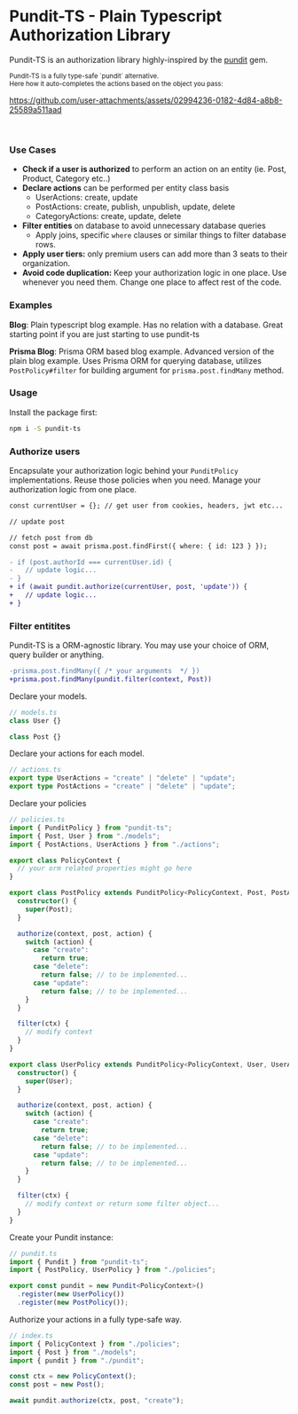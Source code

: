 # Pundit-TS - Plain Typescript Authorization Library

Pundit-TS is an authorization library highly-inspired by the [pundit](https://github.com/varvet/pundit) gem.

<small>
  Pundit-TS is a fully type-safe `pundit` alternative.<br/>
  Here how it auto-completes the actions based on the object you pass:
</small>

https://github.com/user-attachments/assets/02994236-0182-4d84-a8b8-25589a511aad

<br/>

### Use Cases

- **Check if a user is authorized** to perform an action on an entity (ie. Post, Product, Category etc..)
- **Declare actions** can be performed per entity class basis
  - UserActions: create, update
  - PostActions: create, publish, unpublish, update, delete
  - CategoryActions: create, update, delete
- **Filter entities** on database to avoid unnecessary database queries
  - Apply joins, specific `where` clauses or similar things to filter database rows.
- **Apply user tiers:** only premium users can add more than 3 seats to their organization.
- **Avoid code duplication:** Keep your authorization logic in one place. Use whenever you need them. Change one place to affect rest of the code.

### Examples

**Blog**: Plain typescript blog example. Has no relation with a database. Great starting point if you are just starting to use pundit-ts

**Prisma Blog**: Prisma ORM based blog example. Advanced version of the plain blog example. Uses Prisma ORM for querying database, utilizes `PostPolicy#filter` for building argument for `prisma.post.findMany` method.

### Usage

Install the package first:

```sh
npm i -S pundit-ts
```

### Authorize users

Encapsulate your authorization logic behind your `PunditPolicy` implementations. Reuse those policies when you need. Manage your authorization logic from one place.

```diff
const currentUser = {}; // get user from cookies, headers, jwt etc...

// update post

// fetch post from db
const post = await prisma.post.findFirst({ where: { id: 123 } });

- if (post.authorId === currentUser.id) {
-   // update logic...
- }
+ if (await pundit.authorize(currentUser, post, 'update')) {
+   // update logic...
+ }
```

### Filter entitites

Pundit-TS is a ORM-agnostic library. You may use your choice of ORM, query builder or anything.

```diff
-prisma.post.findMany({ /* your arguments  */ })
+prisma.post.findMany(pundit.filter(context, Post))
```

Declare your models.

```typescript
// models.ts
class User {}

class Post {}
```

Declare your actions for each model.

```typescript
// actions.ts
export type UserActions = "create" | "delete" | "update";
export type PostActions = "create" | "delete" | "update";
```

Declare your policies

```typescript
// policies.ts
import { PunditPolicy } from "pundit-ts";
import { Post, User } from "./models";
import { PostActions, UserActions } from "./actions";

export class PolicyContext {
  // your orm related properties might go here
}

export class PostPolicy extends PunditPolicy<PolicyContext, Post, PostActions> {
  constructor() {
    super(Post);
  }

  authorize(context, post, action) {
    switch (action) {
      case "create":
        return true;
      case "delete":
        return false; // to be implemented...
      case "update":
        return false; // to be implemented...
    }
  }

  filter(ctx) {
    // modify context
  }
}

export class UserPolicy extends PunditPolicy<PolicyContext, User, UserActions> {
  constructor() {
    super(User);
  }

  authorize(context, post, action) {
    switch (action) {
      case "create":
        return true;
      case "delete":
        return false; // to be implemented...
      case "update":
        return false; // to be implemented...
    }
  }

  filter(ctx) {
    // modify context or return some filter object...
  }
}
```

Create your Pundit instance:

```typescript
// pundit.ts
import { Pundit } from "pundit-ts";
import { PostPolicy, UserPolicy } from "./policies";

export const pundit = new Pundit<PolicyContext>()
  .register(new UserPolicy())
  .register(new PostPolicy());
```

Authorize your actions in a fully type-safe way.

```typescript
// index.ts
import { PolicyContext } from "./policies";
import { Post } from "./models";
import { pundit } from "./pundit";

const ctx = new PolicyContext();
const post = new Post();

await pundit.authorize(ctx, post, "create");
```
